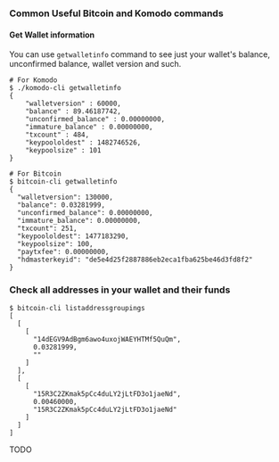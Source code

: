 ### Common Useful Bitcoin and Komodo commands

#### Get Wallet information

You can use `getwalletinfo` command to see just your wallet's balance, unconfirmed balance, wallet version and such.
```shell
# For Komodo
$ ./komodo-cli getwalletinfo
{
    "walletversion" : 60000,
    "balance" : 89.46187742,
    "unconfirmed_balance" : 0.00000000,
    "immature_balance" : 0.00000000,
    "txcount" : 484,
    "keypoololdest" : 1482746526,
    "keypoolsize" : 101
}

# For Bitcoin
$ bitcoin-cli getwalletinfo
{
  "walletversion": 130000,
  "balance": 0.03281999,
  "unconfirmed_balance": 0.00000000,
  "immature_balance": 0.00000000,
  "txcount": 251,
  "keypoololdest": 1477183290,
  "keypoolsize": 100,
  "paytxfee": 0.00000000,
  "hdmasterkeyid": "de5e4d25f2887886eb2eca1fba625be46d3fd8f2"
}
```

### Check all addresses in your wallet and their funds
```shell
$ bitcoin-cli listaddressgroupings
[
  [
    [
      "14dEGV9AdBgm6awo4uxojWAEYHTMf5QuQm", 
      0.03281999, 
      ""
    ]
  ], 
  [
    [
      "15R3C2ZKmak5pCc4duLY2jLtFD3o1jaeNd", 
      0.00460000, 
      "15R3C2ZKmak5pCc4duLY2jLtFD3o1jaeNd"
    ]
  ]
]
```

TODO